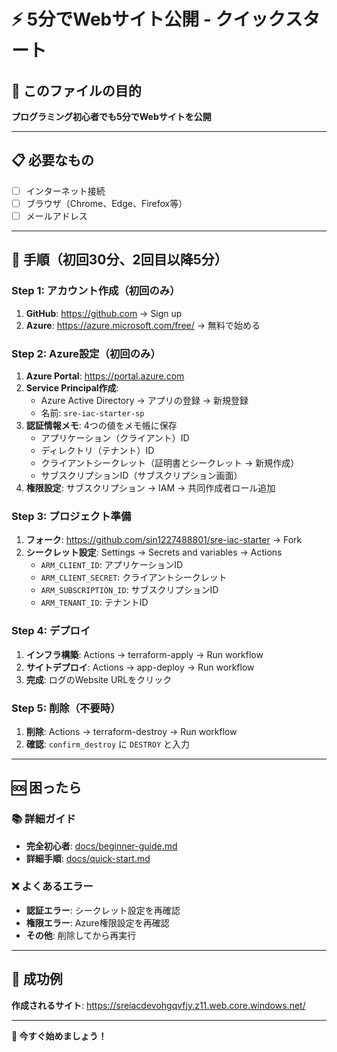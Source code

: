 # ⚡ 5分でWebサイト公開 - クイックスタート

## 🎯 このファイルの目的
**プログラミング初心者でも5分でWebサイトを公開**

---

## 📋 必要なもの
- [ ] インターネット接続
- [ ] ブラウザ（Chrome、Edge、Firefox等）
- [ ] メールアドレス

---

## 🚀 手順（初回30分、2回目以降5分）

### Step 1: アカウント作成（初回のみ）
1. **GitHub**: https://github.com → Sign up
2. **Azure**: https://azure.microsoft.com/free/ → 無料で始める

### Step 2: Azure設定（初回のみ）
1. **Azure Portal**: https://portal.azure.com
2. **Service Principal作成**: 
   - Azure Active Directory → アプリの登録 → 新規登録
   - 名前: `sre-iac-starter-sp`
3. **認証情報メモ**: 4つの値をメモ帳に保存
   - アプリケーション（クライアント）ID
   - ディレクトリ（テナント）ID
   - クライアントシークレット（証明書とシークレット → 新規作成）
   - サブスクリプションID（サブスクリプション画面）
4. **権限設定**: サブスクリプション → IAM → 共同作成者ロール追加

### Step 3: プロジェクト準備
1. **フォーク**: https://github.com/sin1227488801/sre-iac-starter → Fork
2. **シークレット設定**: Settings → Secrets and variables → Actions
   - `ARM_CLIENT_ID`: アプリケーションID
   - `ARM_CLIENT_SECRET`: クライアントシークレット  
   - `ARM_SUBSCRIPTION_ID`: サブスクリプションID
   - `ARM_TENANT_ID`: テナントID

### Step 4: デプロイ
1. **インフラ構築**: Actions → terraform-apply → Run workflow
2. **サイトデプロイ**: Actions → app-deploy → Run workflow
3. **完成**: ログのWebsite URLをクリック

### Step 5: 削除（不要時）
1. **削除**: Actions → terraform-destroy → Run workflow
2. **確認**: `confirm_destroy` に `DESTROY` と入力

---

## 🆘 困ったら

### 📚 詳細ガイド
- **完全初心者**: [docs/beginner-guide.md](docs/beginner-guide.md)
- **詳細手順**: [docs/quick-start.md](docs/quick-start.md)

### ❌ よくあるエラー
- **認証エラー**: シークレット設定を再確認
- **権限エラー**: Azure権限設定を再確認
- **その他**: 削除してから再実行

---

## 🎉 成功例
**作成されるサイト**: https://sreiacdevohgqvfjy.z11.web.core.windows.net/

---

**🚀 今すぐ始めましょう！**